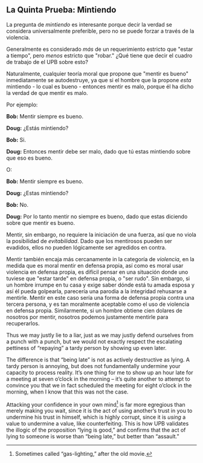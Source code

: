 ## La Quinta Prueba: Mintiendo

La pregunta de *mintiendo* es interesante porque decir la verdad se considera universalmente preferible, pero no se puede forzar a través de la violencia.

Generalmente es considerado *más* de un requerimiento estricto que "estar a tiempo", pero *menos* estricto que "robar." ¿Qué tiene que decir el cuadro de trabajo de el UPB sobre esto?

Naturalmente, cualquier teoría moral que propone que "mentir es bueno" inmediatamente se autodestruye, ya que si el hombre que la propone *esta* mintiendo - lo cual es bueno - entonces mentir es malo, porque él ha dicho la verdad de que mentir es malo.

Por ejemplo:

**Bob:** Mentir siempre es bueno.

**Doug:** ¿Estás mintiendo?

**Bob:** Si.

**Doug:** Entonces mentir debe ser malo, dado que tú estas mintiendo sobre que eso es bueno.

O:

**Bob:** Mentir siempre es bueno.

**Doug:** ¿Estas mintiendo?

**Bob:** No.

**Doug:** Por lo tanto mentir no siempre es bueno, dado que estas diciendo sobre que mentir es bueno.

Mentir, sin embargo, no requiere la iniciación de una fuerza, así que no viola la posibilidad de *evitabilidad*. Dado que los mentirosos pueden ser evadidos, ellos no pueden lógicamente ser agredidos en contra.

Mentir también encaja más cercanamente in la categoría de *violencia*, en la medida que es moral mentir en defensa propia, así como es moral usar violencia en defensa propia, es difícil pensar en una situación donde uno tuviese que "estar tarde" en defensa propia, o "ser rudo". Sin embargo, si un hombre irrumpe en tu casa y exige saber dónde está tu amada esposa y así él pueda golpearla, parecería una parodia a la integridad rehusarse a mentirle. Mentir en este caso sería una forma de defensa propia contra una tercera persona, y es tan moralmente aceptable como el uso de violencia en defensa propia. Similarmente, si un hombre obtiene cien dolares de nosotros por mentir, nosotros podemos justamente mentirle para recuperarlos.

Thus we may justly lie to a liar, just as we may justly defend ourselves from a punch with a punch, but we would not exactly respect the escalating pettiness of “repaying” a tardy person by showing up even later.

The difference is that “being late” is not as actively destructive as lying. A tardy person is annoying, but does not fundamentally undermine your capacity to process reality. It’s one thing for me to show up an hour late for a meeting at seven o’clock in the morning – it’s quite another to attempt to convince you that we in fact scheduled the meeting for eight o’clock in the morning, when I know that this was not the case.

Attacking your confidence in your own mind[^5] is far more egregious than merely making you wait, since it is the act of using another’s trust in you to undermine his trust in himself, which is highly corrupt, since it is *using* a value to undermine a value, like counterfeiting. This is how UPB validates the illogic of the proposition “lying is good,” and confirms that the act of lying to someone is worse than “being late,” but better than “assault.”

[^5]: Sometimes called “gas-lighting,” after the old movie.